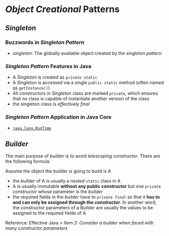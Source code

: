 # *Object Creational* Patterns
## *Singleton*
### Buzzwords in *Singleton Pattern*
* *singleton*: The globally available object created by the *singleton pattern*
### *Singleton Pattern* Features in Java
* A *Singleton* is created as `private static`
* A *Singleton* is accessed via a single `public static` method (often named as `getInstance()`)
* All constructors in *Singleton* class are marked `private`, which ensures that no class is capable of instantiate another version of the class 
* the singleton class is *effectively final*
### *Singleton Pattern* Application in Java Core
* [`java.lang.RunTime`](http://grepcode.com/file/repository.grepcode.com/java/root/jdk/openjdk/8-b132/java/lang/Runtime.java)
## *Builder*
The main purpose of *builder* is to avoid *telescoping constructor*. There are the following formula:

Assume the object the builder is going to build is A

* the *builder* of A is usually a *nested* `static` class in A
* A is usually immutable **without any public constructor** but one `private` *constructor* whose parameter is the *builder*
* the required fields in the *builder* have to `private final` so that it **has to and can only be assigned through the *constructor***. In another word, the constructor parameters of a Builder are usually the values to be assigned to the required fields of A

Reference: Effective Java > *Item 2: Consider a builder when faced with many constructor parameters* 


